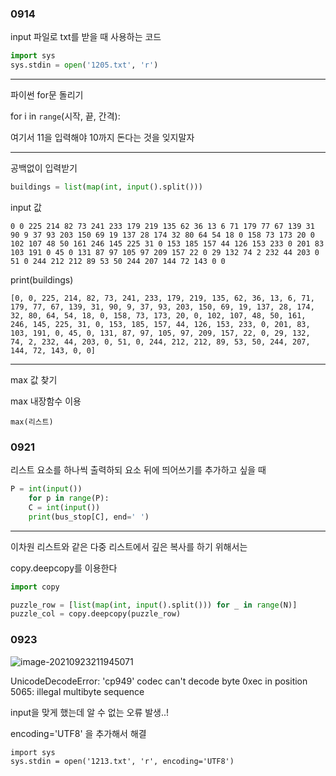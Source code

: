 ### 0914

input 파일로 txt를 받을 때 사용하는 코드

```python
import sys
sys.stdin = open('1205.txt', 'r')
```





-------



파이썬 for문 돌리기



for i in `range`(시작, 끝, 간격):

여기서 11을 입력해야 10까지 돈다는 것을 잊지말자



----------



공백없이 입력받기

```python
buildings = list(map(int, input().split()))
```



input 값

```
0 0 225 214 82 73 241 233 179 219 135 62 36 13 6 71 179 77 67 139 31 90 9 37 93 203 150 69 19 137 28 174 32 80 64 54 18 0 158 73 173 20 0 102 107 48 50 161 246 145 225 31 0 153 185 157 44 126 153 233 0 201 83 103 191 0 45 0 131 87 97 105 97 209 157 22 0 29 132 74 2 232 44 203 0 51 0 244 212 212 89 53 50 244 207 144 72 143 0 0 
```



print(buildings)

```
[0, 0, 225, 214, 82, 73, 241, 233, 179, 219, 135, 62, 36, 13, 6, 71, 179, 77, 67, 139, 31, 90, 9, 37, 93, 203, 150, 69, 19, 137, 28, 174, 32, 80, 64, 54, 18, 0, 158, 73, 173, 20, 0, 102, 107, 48, 50, 161, 246, 145, 225, 31, 0, 153, 185, 157, 44, 126, 153, 233, 0, 201, 83, 103, 191, 0, 45, 0, 131, 87, 97, 105, 97, 209, 157, 22, 0, 29, 132, 74, 2, 232, 44, 203, 0, 51, 0, 244, 212, 212, 89, 53, 50, 244, 207, 144, 72, 143, 0, 0]
```





--------



max 값 찾기



max 내장함수 이용

```
max(리스트)
```





### 0921

리스트 요소를 하나씩 출력하되 요소 뒤에 띄어쓰기를 추가하고 싶을 때

```python
P = int(input())
    for p in range(P):
    C = int(input())
    print(bus_stop[C], end=' ')
```



--------

이차원 리스트와 같은 다중 리스트에서 깊은 복사를 하기 위해서는

copy.deepcopy를 이용한다



```python
import copy

puzzle_row = [list(map(int, input().split())) for _ in range(N)]
puzzle_col = copy.deepcopy(puzzle_row)
```



### 0923

![image-20210923211945071](C:\Users\multicampus\AppData\Roaming\Typora\typora-user-images\image-20210923211945071.png)

UnicodeDecodeError: 'cp949' codec can't decode byte 0xec in position 5065: illegal multibyte sequence



input을 맞게 했는데 알 수 없는 오류 발생..!



encoding='UTF8' 을 추가해서 해결

```
import sys
sys.stdin = open('1213.txt', 'r', encoding='UTF8')
```

